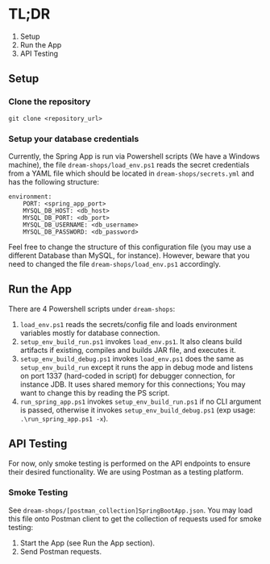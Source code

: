 # TL;DR

1. Setup
2. Run the App
3. API Testing

## Setup

### Clone the repository

`git clone <repository_url>`

### Setup your database credentials

Currently, the Spring App is run via Powershell scripts (We have a Windows machine), the file `dream-shops/load_env.ps1` reads the secret credentials from a YAML file which should be located in `dream-shops/secrets.yml` and has the following structure:

    environment:
	    PORT: <spring_app_port>
	    MYSQL_DB_HOST: <db_host>
	    MYSQL_DB_PORT: <db_port>
	    MYSQL_DB_USERNAME: <db_username>
	    MYSQL_DB_PASSWORD: <db_password>

Feel free to change the structure of this configuration file (you may use a different Database than MySQL, for instance). However, beware that you need to changed the file `dream-shops/load_env.ps1` accordingly.

## Run the App

There are 4 Powershell scripts under `dream-shops`:
1. `load_env.ps1` reads the secrets/config file and loads environment variables mostly for database connection.
2. `setup_env_build_run.ps1` invokes `load_env.ps1`. It also cleans build artifacts if existing, compiles and builds JAR file, and executes it.
3. `setup_env_build_debug.ps1` invokes `load_env.ps1` does the same as `setup_env_build_run` except it runs the app in debug mode and listens on port 1337 (hard-coded in script) for debugger connection, for instance JDB. It uses shared memory for this connections; You may want to change this by reading the PS script.
4. `run_spring_app.ps1` invokes `setup_env_build_run.ps1` if no CLI argument is passed, otherwise it invokes `setup_env_build_debug.ps1` (exp usage: `.\run_spring_app.ps1 -x`).

## API Testing
For now, only smoke testing is performed on the API endpoints to ensure their desired functionality. We are using Postman as a testing platform.

### Smoke Testing
See `dream-shops/[postman_collection]SpringBootApp.json`. You may load this file onto Postman client to get the collection of requests used for smoke testing:
1. Start the App (see Run the App section).
2. Send Postman requests.